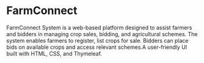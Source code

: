 # FarmConnect
FarmConnect System is a web-based platform designed to assist farmers and bidders in managing crop sales, bidding, and agricultural schemes. The system enables farmers to register, list crops for sale. Bidders can place bids on available crops and access relevant schemes.A user-friendly UI built with HTML, CSS, and Thymeleaf. 
